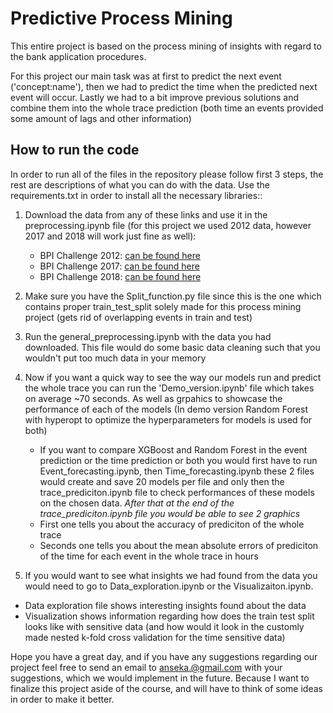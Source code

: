 # Predictive Process Mining
This entire project is based on the process mining of insights with regard to the bank application procedures. 

For this project our main task was at first to predict the next event ('concept:name'), then we had to predict the time when the predicted next event will occur. Lastly we had to a bit improve previous solutions and combine them into the whole trace prediction (both time an events provided some amount of lags and other information)

## How to run the code
In order to run all of the files in the repository please follow first 3 steps, the rest are descriptions of what you can do with the data. Use the requirements.txt in order to install all the necessary libraries::
1. Download the data from any of these links and use it in the preprocessing.ipynb file (for this project we used 2012 data, however 2017 and 2018 will work just fine as well):
    - BPI Challenge 2012: [can be found here](https://data.4tu.nl/articles/_/12689204/1)
    - BPI Challenge 2017: [can be found here](https://data.4tu.nl/articles/_/12696884/1)
    - BPI Challenge 2018: [can be found here](https://data.4tu.nl/articles/_/12688355/1)

2. Make sure you have the Split_function.py file since this is the one which contains proper train_test_split 
solely made for this process mining project (gets rid of overlapping events in train and test)

3. Run the general_preprocessing.ipynb with the data you had downloaded. This file would do some basic data cleaning such that you wouldn't put too much data in your memory

4. Now if you want a quick way to see the way our models run and predict the whole trace you can run the 'Demo_version.ipynb' file which takes on average ~70 seconds. As well as grpahics to showcase the performance of each of the models (In demo version Random Forest with hyperopt to optimize the hyperparameters for models is used for both)
    - If you want to compare XGBoost and Random Forest in the event prediction or the time prediction or both you would first have to run Event_forecasting.ipynb, then Time_forecasting.ipynb these 2 files would create and save 20 models per file and only then the trace_prediciton.ipynb file to check performances of these models on the chosen data.
    <i>After that at the end of the trace_prediciton.ipynb file you would be able to see 2 graphics</i>
    - First one tells you about the accuracy of prediciton of the whole trace
    - Seconds one tells you about the mean absolute errors of prediciton of the time for each event in the whole trace in hours

5. If you would want to see what insights we had found from the data you would need to go to Data_exploration.ipynb or the Visualizaiton.ipynb.
- Data exploration file shows interesting insights found about the data
-  Visualization shows information regarding how does the train test split looks like with sensitive data (and how would it look in the customly made nested k-fold cross validation for the time sensitive data)


Hope you have a great day, and if you have any suggestions regarding our project feel free to send an email to anseka.@gmail.com with your suggestions, which we would implement in the future. Because I want to finalize this project aside of the course, and will have to think of some ideas in order to make it better.
